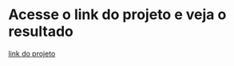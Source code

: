 # Acesse o link do projeto e veja o resultado

[link do projeto](https://mathzinxss.github.io/myWorks/myProjects/Atividades%20Guia/guia-html-css-js/ex001/)
